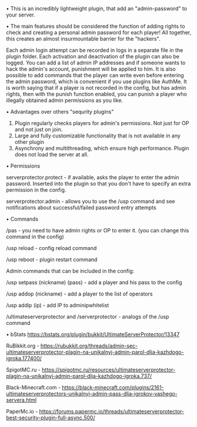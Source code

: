 • This is an  incredibly lightweight plugin, that add an "admin-password" to your server.

• The main features should be considered the function of adding rights to check and creating a personal admin password for each player! All together, this creates an almost insurmountable barrier for the "hackers".

Each admin login attempt can be recorded in logs in a separate file in the plugin folder. Each activation and deactivation of the plugin can also be logged. 
You can add a list of admin IP addresses and if someone wants to hack the admin's account, punishment will be applied to him. 
It is also possible to add commands that the player can write even before entering the admin password, which is convenient if you use plugins like AuthMe. 
It is worth saying that if a player is not recorded in the config, but has admin rights, then with the punish function enabled, you can punish a player who illegally obtained admin permissions as you like.

• Advantages over others "sequrity plugins"
1) Plugin regularly checks players for admin's permissions. Not just for OP and not just on join.
2) Large and fully customizable functionality that is not available in any other plugin
3) Asynchrony and multithreading, which ensure high performance. Plugin does not load the server at all.

• Permissions

serverprotector.protect - if available, asks the player to enter the admin password. Inserted into the plugin so that you don't have to specify an extra permission in the config. 

serverprotector.admin - allows you to use the /usp command and see notifications about successful/failed password entry attempts

• Commands

/pas <password> - you need to have admin rights or OP to enter it. (you can change this command in the config) 

/usp reload - config reload command 

/usp reboot - plugin restart command 

Admin commands that can be included in the config: 

/usp setpass (nickname) (pass) - add a player and his pass to the config 

/usp addop (nickname) - add a player to the list of operators 

/usp addip (ip) - add IP to adminipwhitelist 

/ultimateserverprotector and /serverprotector - analogs of the /usp command
  
• bStats
https://bstats.org/plugin/bukkit/UltimateServerProtector/13347

RuBikkit.org - https://rubukkit.org/threads/admin-sec-ultimateserverprotector-plagin-na-unikalnyj-admin-parol-dlja-kazhdogo-igroka.177400/

SpigotMC.ru - https://spigotmc.ru/resources/ultimateserverprotector-plagin-na-unikalnyj-admin-parol-dlja-kazhdogo-igroka.737/

Black-Minecraft.com - https://black-minecraft.com/plugins/2161-ultimateserverprotectors-unikalnyj-admin-pass-dlja-igrokov-vashego-servera.html

PaperMc.io - https://forums.papermc.io/threads/ultimateserverprotector-best-security-plugin-full-async.500/

